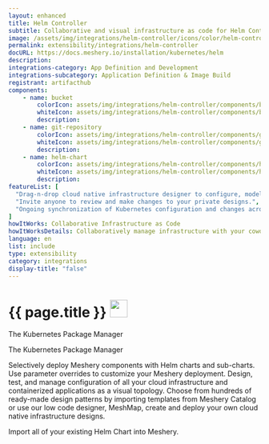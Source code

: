 ```yaml
---
layout: enhanced
title: Helm Controller
subtitle: Collaborative and visual infrastructure as code for Helm Controller
image: /assets/img/integrations/helm-controller/icons/color/helm-controller-color.svg
permalink: extensibility/integrations/helm-controller
docURL: https://docs.meshery.io/installation/kubernetes/helm
description: 
integrations-category: App Definition and Development
integrations-subcategory: Application Definition & Image Build
registrant: artifacthub
components: 
	- name: bucket
		colorIcon: assets/img/integrations/helm-controller/components/bucket/icons/color/bucket-color.svg
		whiteIcon: assets/img/integrations/helm-controller/components/bucket/icons/white/bucket-white.svg
		description: 
	- name: git-repository
		colorIcon: assets/img/integrations/helm-controller/components/git-repository/icons/color/git-repository-color.svg
		whiteIcon: assets/img/integrations/helm-controller/components/git-repository/icons/white/git-repository-white.svg
		description: 
	- name: helm-chart
		colorIcon: assets/img/integrations/helm-controller/components/helm-chart/icons/color/helm-chart-color.svg
		whiteIcon: assets/img/integrations/helm-controller/components/helm-chart/icons/white/helm-chart-white.svg
		description: 
featureList: [
  "Drag-n-drop cloud native infrastructure designer to configure, model, and deploy your workloads.",
  "Invite anyone to review and make changes to your private designs.",
  "Ongoing synchronization of Kubernetes configuration and changes across any number of clusters."
]
howItWorks: Collaborative Infrastructure as Code
howItWorksDetails: Collaboratively manage infrastructure with your coworkers synchronously sharing the same designs.
language: en
list: include
type: extensibility
category: integrations
display-title: "false"
---
```

<h1>{{ page.title }} <img src="{{ page.image }}" style="width: 35px; height: 35px;" /></h1>

<p>
The Kubernetes Package Manager
</p>
<p>
    The Kubernetes Package Manager
</p>
<p>
    Selectively deploy Meshery components with Helm charts and sub-charts. Use parameter overrides to customize your Meshery deployment. Design, test, and manage configuration of all your cloud infrastructure and containerized applications as a visual topology. Choose from hundreds of ready-made design patterns by importing templates from Meshery Catalog or use our low code designer, MeshMap, create and deploy your own cloud native infrastructure designs.
</p>
<p>
    Import all of your existing Helm Chart into Meshery.
</p>
